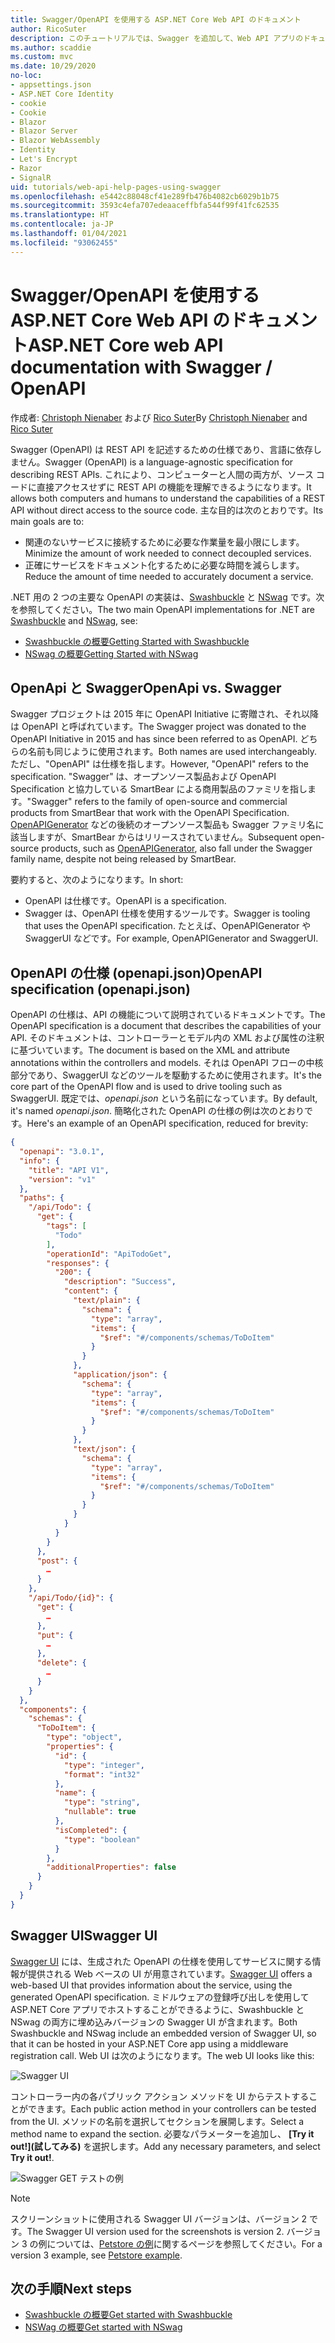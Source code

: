 ```yaml
---
title: Swagger/OpenAPI を使用する ASP.NET Core Web API のドキュメント
author: RicoSuter
description: このチュートリアルでは、Swagger を追加して、Web API アプリのドキュメントとヘルプ ページを生成する手順を説明します。
ms.author: scaddie
ms.custom: mvc
ms.date: 10/29/2020
no-loc:
- appsettings.json
- ASP.NET Core Identity
- cookie
- Cookie
- Blazor
- Blazor Server
- Blazor WebAssembly
- Identity
- Let's Encrypt
- Razor
- SignalR
uid: tutorials/web-api-help-pages-using-swagger
ms.openlocfilehash: e5442c88048cf41e289fb476b4082cb6029b1b75
ms.sourcegitcommit: 3593c4efa707edeaaceffbfa544f99f41fc62535
ms.translationtype: HT
ms.contentlocale: ja-JP
ms.lasthandoff: 01/04/2021
ms.locfileid: "93062455"
---
```

# <a name="aspnet-core-web-api-documentation-with-swagger--openapi"></a><span data-ttu-id="27590-103">Swagger/OpenAPI を使用する ASP.NET Core Web API のドキュメント</span><span class="sxs-lookup"><span data-stu-id="27590-103">ASP.NET Core web API documentation with Swagger / OpenAPI</span></span>

<span data-ttu-id="27590-104">作成者: [Christoph Nienaber](https://twitter.com/zuckerthoben) および [Rico Suter](https://blog.rsuter.com/)</span><span class="sxs-lookup"><span data-stu-id="27590-104">By [Christoph Nienaber](https://twitter.com/zuckerthoben) and [Rico Suter](https://blog.rsuter.com/)</span></span>

<span data-ttu-id="27590-105">Swagger (OpenAPI) は REST API を記述するための仕様であり、言語に依存しません。</span><span class="sxs-lookup"><span data-stu-id="27590-105">Swagger (OpenAPI) is a language-agnostic specification for describing REST APIs.</span></span> <span data-ttu-id="27590-106">これにより、コンピューターと人間の両方が、ソース コードに直接アクセスせずに REST API の機能を理解できるようになります。</span><span class="sxs-lookup"><span data-stu-id="27590-106">It allows both computers and humans to understand the capabilities of a REST API without direct access to the source code.</span></span> <span data-ttu-id="27590-107">主な目的は次のとおりです。</span><span class="sxs-lookup"><span data-stu-id="27590-107">Its main goals are to:</span></span>

* <span data-ttu-id="27590-108">関連のないサービスに接続するために必要な作業量を最小限にします。</span><span class="sxs-lookup"><span data-stu-id="27590-108">Minimize the amount of work needed to connect decoupled services.</span></span>
* <span data-ttu-id="27590-109">正確にサービスをドキュメント化するために必要な時間を減らします。</span><span class="sxs-lookup"><span data-stu-id="27590-109">Reduce the amount of time needed to accurately document a service.</span></span>

<span data-ttu-id="27590-110">.NET 用の 2 つの主要な OpenAPI の実装は、[Swashbuckle](https://github.com/domaindrivendev/Swashbuckle.AspNetCore) と [NSwag](https://github.com/RicoSuter/NSwag) です。次を参照してください。</span><span class="sxs-lookup"><span data-stu-id="27590-110">The two main OpenAPI implementations for .NET are [Swashbuckle](https://github.com/domaindrivendev/Swashbuckle.AspNetCore) and [NSwag](https://github.com/RicoSuter/NSwag), see:</span></span>

* [<span data-ttu-id="27590-111">Swashbuckle の概要</span><span class="sxs-lookup"><span data-stu-id="27590-111">Getting Started with Swashbuckle</span></span>](xref:tutorials/get-started-with-swashbuckle)
* [<span data-ttu-id="27590-112">NSwag の概要</span><span class="sxs-lookup"><span data-stu-id="27590-112">Getting Started with NSwag</span></span>](xref:tutorials/get-started-with-nswag)

## <a name="openapi-vs-swagger"></a><span data-ttu-id="27590-113">OpenApi と Swagger</span><span class="sxs-lookup"><span data-stu-id="27590-113">OpenApi vs. Swagger</span></span>

<span data-ttu-id="27590-114">Swagger プロジェクトは 2015 年に OpenAPI Initiative に寄贈され、それ以降は OpenAPI と呼ばれています。</span><span class="sxs-lookup"><span data-stu-id="27590-114">The Swagger project was donated to the OpenAPI Initiative in 2015 and has since been referred to as OpenAPI.</span></span> <span data-ttu-id="27590-115">どちらの名前も同じように使用されます。</span><span class="sxs-lookup"><span data-stu-id="27590-115">Both names are used interchangeably.</span></span> <span data-ttu-id="27590-116">ただし、"OpenAPI" は仕様を指します。</span><span class="sxs-lookup"><span data-stu-id="27590-116">However, "OpenAPI" refers to the specification.</span></span> <span data-ttu-id="27590-117">"Swagger" は、オープンソース製品および OpenAPI Specification と協力している SmartBear による商用製品のファミリを指します。</span><span class="sxs-lookup"><span data-stu-id="27590-117">"Swagger" refers to the family of open-source and commercial products from SmartBear that work with the OpenAPI Specification.</span></span> <span data-ttu-id="27590-118">[OpenAPIGenerator](https://github.com/OpenAPITools/openapi-generator) などの後続のオープンソース製品も Swagger ファミリ名に該当しますが、SmartBear からはリリースされていません。</span><span class="sxs-lookup"><span data-stu-id="27590-118">Subsequent open-source products, such as [OpenAPIGenerator](https://github.com/OpenAPITools/openapi-generator), also fall under the Swagger family name, despite not being released by SmartBear.</span></span>

<span data-ttu-id="27590-119">要約すると、次のようになります。</span><span class="sxs-lookup"><span data-stu-id="27590-119">In short:</span></span>

* <span data-ttu-id="27590-120">OpenAPI は仕様です。</span><span class="sxs-lookup"><span data-stu-id="27590-120">OpenAPI is a specification.</span></span>
* <span data-ttu-id="27590-121">Swagger は、OpenAPI 仕様を使用するツールです。</span><span class="sxs-lookup"><span data-stu-id="27590-121">Swagger is tooling that uses the OpenAPI specification.</span></span> <span data-ttu-id="27590-122">たとえば、OpenAPIGenerator や SwaggerUI などです。</span><span class="sxs-lookup"><span data-stu-id="27590-122">For example, OpenAPIGenerator and SwaggerUI.</span></span>

## <a name="openapi-specification-openapijson"></a><span data-ttu-id="27590-123">OpenAPI の仕様 (openapi.json)</span><span class="sxs-lookup"><span data-stu-id="27590-123">OpenAPI specification (openapi.json)</span></span>

<span data-ttu-id="27590-124">OpenAPI の仕様は、API の機能について説明されているドキュメントです。</span><span class="sxs-lookup"><span data-stu-id="27590-124">The OpenAPI specification is a document that describes the capabilities of your API.</span></span> <span data-ttu-id="27590-125">そのドキュメントは、コントローラーとモデル内の XML および属性の注釈に基づいています。</span><span class="sxs-lookup"><span data-stu-id="27590-125">The document is based on the XML and attribute annotations within the controllers and models.</span></span> <span data-ttu-id="27590-126">それは OpenAPI フローの中核部分であり、SwaggerUI などのツールを駆動するために使用されます。</span><span class="sxs-lookup"><span data-stu-id="27590-126">It's the core part of the OpenAPI flow and is used to drive tooling such as SwaggerUI.</span></span> <span data-ttu-id="27590-127">既定では、*openapi.json* という名前になっています。</span><span class="sxs-lookup"><span data-stu-id="27590-127">By default, it's named *openapi.json*.</span></span> <span data-ttu-id="27590-128">簡略化された OpenAPI の仕様の例は次のとおりです。</span><span class="sxs-lookup"><span data-stu-id="27590-128">Here's an example of an OpenAPI specification, reduced for brevity:</span></span>

```json
{
  "openapi": "3.0.1",
  "info": {
    "title": "API V1",
    "version": "v1"
  },
  "paths": {
    "/api/Todo": {
      "get": {
        "tags": [
          "Todo"
        ],
        "operationId": "ApiTodoGet",
        "responses": {
          "200": {
            "description": "Success",
            "content": {
              "text/plain": {
                "schema": {
                  "type": "array",
                  "items": {
                    "$ref": "#/components/schemas/ToDoItem"
                  }
                }
              },
              "application/json": {
                "schema": {
                  "type": "array",
                  "items": {
                    "$ref": "#/components/schemas/ToDoItem"
                  }
                }
              },
              "text/json": {
                "schema": {
                  "type": "array",
                  "items": {
                    "$ref": "#/components/schemas/ToDoItem"
                  }
                }
              }
            }
          }
        }
      },
      "post": {
        …
      }
    },
    "/api/Todo/{id}": {
      "get": {
        …
      },
      "put": {
        …
      },
      "delete": {
        …
      }
    }
  },
  "components": {
    "schemas": {
      "ToDoItem": {
        "type": "object",
        "properties": {
          "id": {
            "type": "integer",
            "format": "int32"
          },
          "name": {
            "type": "string",
            "nullable": true
          },
          "isCompleted": {
            "type": "boolean"
          }
        },
        "additionalProperties": false
      }
    }
  }
}
```

## <a name="swagger-ui"></a><span data-ttu-id="27590-129">Swagger UI</span><span class="sxs-lookup"><span data-stu-id="27590-129">Swagger UI</span></span>

<span data-ttu-id="27590-130">[Swagger UI](https://swagger.io/swagger-ui/) には、生成された OpenAPI の仕様を使用してサービスに関する情報が提供される Web ベースの UI が用意されています。</span><span class="sxs-lookup"><span data-stu-id="27590-130">[Swagger UI](https://swagger.io/swagger-ui/) offers a web-based UI that provides information about the service, using the generated OpenAPI specification.</span></span> <span data-ttu-id="27590-131">ミドルウェアの登録呼び出しを使用して ASP.NET Core アプリでホストすることができるように、Swashbuckle と NSwag の両方に埋め込みバージョンの Swagger UI が含まれます。</span><span class="sxs-lookup"><span data-stu-id="27590-131">Both Swashbuckle and NSwag include an embedded version of Swagger UI, so that it can be hosted in your ASP.NET Core app using a middleware registration call.</span></span> <span data-ttu-id="27590-132">Web UI は次のようになります。</span><span class="sxs-lookup"><span data-stu-id="27590-132">The web UI looks like this:</span></span>

![Swagger UI](web-api-help-pages-using-swagger/_static/swagger-ui.png)

<span data-ttu-id="27590-134">コントローラー内の各パブリック アクション メソッドを UI からテストすることができます。</span><span class="sxs-lookup"><span data-stu-id="27590-134">Each public action method in your controllers can be tested from the UI.</span></span> <span data-ttu-id="27590-135">メソッドの名前を選択してセクションを展開します。</span><span class="sxs-lookup"><span data-stu-id="27590-135">Select a method name to expand the section.</span></span> <span data-ttu-id="27590-136">必要なパラメーターを追加し、 **[Try it out!]\(試してみる\)** を選択します。</span><span class="sxs-lookup"><span data-stu-id="27590-136">Add any necessary parameters, and select **Try it out!**.</span></span>

![Swagger GET テストの例](web-api-help-pages-using-swagger/_static/get-try-it-out.png)

> [!NOTE]
> <span data-ttu-id="27590-138">スクリーンショットに使用される Swagger UI バージョンは、バージョン 2 です。</span><span class="sxs-lookup"><span data-stu-id="27590-138">The Swagger UI version used for the screenshots is version 2.</span></span> <span data-ttu-id="27590-139">バージョン 3 の例については、[Petstore の例](https://petstore.swagger.io/)に関するページを参照してください。</span><span class="sxs-lookup"><span data-stu-id="27590-139">For a version 3 example, see [Petstore example](https://petstore.swagger.io/).</span></span>

## <a name="next-steps"></a><span data-ttu-id="27590-140">次の手順</span><span class="sxs-lookup"><span data-stu-id="27590-140">Next steps</span></span>

* [<span data-ttu-id="27590-141">Swashbuckle の概要</span><span class="sxs-lookup"><span data-stu-id="27590-141">Get started with Swashbuckle</span></span>](xref:tutorials/get-started-with-swashbuckle)
* [<span data-ttu-id="27590-142">NSWag の概要</span><span class="sxs-lookup"><span data-stu-id="27590-142">Get started with NSwag</span></span>](xref:tutorials/get-started-with-nswag)
